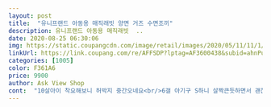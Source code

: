 ```yaml
---
layout: post 
title:  "유니프랜드 아동용 매직래빗 양면 거즈 수면조끼" 
description: 유니프랜드 아동용 매직래빗  ..
date: 2020-08-25 06:30:06 
img: https://static.coupangcdn.com/image/retail/images/2020/05/11/11/1/429ae302-365b-4a8e-8533-bb49b72c4f79.jpg 
linkUrl: https://link.coupang.com/re/AFFSDP?lptag=AF3600438&subid=ahnPublicAsk&pageKey=1577352840&itemId=2697309570&vendorItemId=70687715441&traceid=V0-113-974c99bb8c59d1fc 
categories: [1005] 
color: F361A6 
price: 9900 
author: Ask View Shop 
cont:  "10살아이 착요해보니 허박지 중간오네요<br/>6갤 아기구 S하니 살짝큰듯하면서 괜찮게 맞아요<br/>사이즈 넉넉하고 소재도 부드럽고 좋아요.<br/> 아이들 재울때 에어컨이나 선풍기 바람에 걱정될때가 많은데 입히고 재우면 딱입니다<br/>사이즈도 괜찮구요<br/>아이가 어릴때부터 지금 10살까지 한여름엔 이것만,열 날땐 이것만,<br/>에어컨켜구 입혀줬는데 딱이에요! 하나 더 사려구요<br/>입었던터라 좀 짧지만 주문했네요<br/>좀 큰애것도 있으면 좋겠네요<br/>좋아요<br/>" 
---
```

